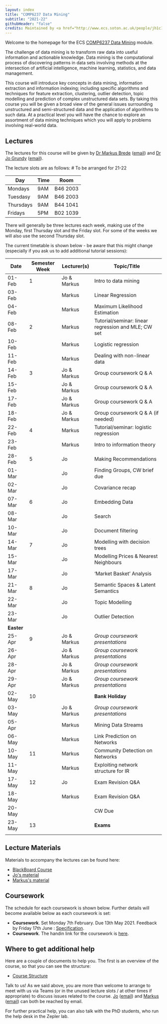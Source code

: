 ```yaml
---
layout: index
title: "COMP6237 Data Mining"
subtitle: "2021-22"
githubHeader: "false"
credits: Maintained by <a href="http://www.ecs.soton.ac.uk/people/jh1c18">Dr Jo Grundy</a>.
---
```


Welcome to the homepage for the ECS [COMP6237 Data Mining](https://secure.ecs.soton.ac.uk/module/COMP6237) module.

The challenge of data mining is to transform raw data into useful information and actionable knowledge. Data mining is the computational process of discovering patterns in data sets involving methods at the intersection of artificial intelligence, machine learning, statistics, and data management. 

This course will introduce key concepts in data mining, information extraction and information indexing; including specific algorithms and techniques for feature extraction, clustering, outlier detection, topic modelling and prediction of complex unstructured data sets. By taking this course you will be given a broad view of the general issues surrounding unstructured and semi-structured data and the application of algorithms to such data. At a practical level you will have the chance to explore an assortment of data mining techniques which you will apply to problems involving real-world data. 

## Lectures
The lectures for this course will be given by <a href="http://www.ecs.soton.ac.uk/people/mb8">Dr Markus Brede</a> ([email](mailto:mb8@ecs.soton.ac.uk)) and <a href="http://www.ecs.soton.ac.uk/people/jh1c18">Dr Jo Grundy</a> ([email](mailto:jo.grundy@soton.ac.uk)). 

The lecture slots are as follows: # To be arranged for 21-22

Day        | Time | Room   
-----------|------|-----------------------
Mondays    | 9AM	| B46 2003
Tuesdasy   | 9AM  | B46 2003
Thursdays	 | 9AM	| B44 1041
Fridays	   | 5PM	| B02 1039

There will generally be three lectures each week, making use of the Monday, first Thursday slot and the Friday slot. For some of the weeks we will also use the second Thursday slot. 

<!---When we are not using sessions for formal teaching, the rooms are available for you to use for the group project. At those times both Jo & Markus will endeavour to be in their respective offices should you wish to get assistance with any aspects of the course (it is advisable to email us before to give us a heads-up that you're coming though).--->

The current timetable is shown below - be aware that this might change (especially if you ask us to add additional tutorial sessions):

| Date       | Semester Week | Lecturer(s)     | Topic/Title                                           | 
|------------|---------------|-----------------|-------------------------------------------------------| 
| 01-Feb     | 1             | Jo & Markus     | Intro to data mining                                  | 
| 03-Feb     |               | Markus          | Linear Regression                                     |
| 04-Feb     |               | Markus          | Maximum Likelihood Estimation                         | 
| 08-Feb     | 2             | Markus          | Tutorial/seminar: linear regression and MLE; CW set   | 
| 10-Feb     |               | Markus          | Logistic regression                                   |
| 11-Feb     |               | Markus          | Dealing with non-linear data                          |
| 14-Feb     | 3             | Jo & Markus     | Group coursework Q & A                                |
| 15-Feb     |               | Jo & Markus     | Group coursework Q & A                                |
| 17-Feb     |               | Jo & Markus     | Group coursework Q & A                                | 
| 18-Feb     |               | Jo & Markus     | Group coursework Q & A (if needed)                    |
| 22-Feb     | 4             | Markus          | Tutorial/seminar: logistic regression                 |
| 23-Feb     |               | Markus          | Intro to information theory                           |
| 28-Feb     | 5             | Jo              | Making Recommendations                                |
| 01-Mar     |               | Jo              | Finding Groups, CW brief due                          |      
| 02-Mar     |               | Jo              | Covariance recap                                      | 
| 07-Mar     | 6             | Jo              | Embedding Data                                        |
| 08-Mar     |               | Jo              | Search                                                |
| 10-Mar     |               | Jo              | Document filtering                                    |
| 14-Mar     | 7             | Jo              | Modelling with decision trees                         |
| 15-Mar     |               | Jo              | Modelling Prices & Nearest Neighbours                 | 
| 17-Mar     |               | Jo              | ‘Market Basket’ Analysis                              |
| 21-Mar     | 8             | Jo              | Semantic Spaces & Latent Semantics                    | 
| 22-Mar     |               | Jo              | Topic Modelling                                       |
| 23-Mar     |               | Jo              | Outlier Detection                                     |
| **Easter** |               |                 |                                                       | 
| 25-Apr     | 9             | Jo & Markus     | _Group coursework presentations_                      | 
| 26-Apr     |               | Jo & Markus     | _Group coursework presentations_                      | 
| 28-Apr     |               | Jo & Markus     | _Group coursework presentations_                      |
| 29-Apr     |               | Jo & Markus     | _Group coursework presentations_                      | 
| 02-May     | 10            |                 | **Bank Holiday**                                      |
| 03-May     |               | Jo & Markus     | _Group coursework presentations_                      |
| 05-Apr     |               | Markus          | Mining Data Streams                                   |                
| 06-May     |               | Markus          | Link Prediction on Networks                           |
| 10-May     | 11            | Markus          | Community Detection on Networks                       | 
| 11-May     |               | Markus          | Exploiting network structure for IR                   |
| 17-May     | 12            | Jo              | Exam Revision Q&A                                     | 
| 18-May     |               | Markus          | Exam Revision Q&A                                     |
| 20-May     |               |                 | CW Due                                                | 
| 23-May     | 13            |                 | **Exams**                                             |
|            |               |                 |                                                       |

## Lecture Materials
Materials to accompany the lectures can be found here:
* [BlackBoard Course](https://blackboard.soton.ac.uk/)
* [Jo's material](jon.html)
* [Markus's material](http://users.ecs.soton.ac.uk/mb8/stats/datamining.html)

## Coursework
The schedule for each coursework is shown below. Further details will become available below as each coursework is set:

* **Coursework**. Set Monday 7th February. Due 13th May 2021. Feedback by Friday 17th June : [Specification](cw/coursework1.html).
* **Coursework**. The handin link for the coursework is [here](https://handin.ecs.soton.ac.uk/handin/2021/COMP6237/1/).
<!---* **Coursework 2**. Set Monday 16th February. Due Friday 1st May 16:00. Feedback by 12th June 16:00 : [Specification](cw/coursework2.html)--->

## Where to get additional help
Here are a couple of documents to help you. The first is an overview of the course, so that you can see the structure: 
* [Course Structure](./lectures/pdf/COMP6237KO.pdf)

Talk to us! As we said above, you are more than welcome to arrange to meet with us via Teams (or in the unused lecture slots / at other times if appropriate) to discuss issues related to the course. <a href="http://www.ecs.soton.ac.uk/people/jh1c18">Jo</a> ([email](mailto:jo.grundy@soton.ac.uk)) and <a href="http://www.ecs.soton.ac.uk/people/mb8">Markus</a> ([email](mailto:mb8@ecs.soton.ac.uk)) can both be reached by email.
<!---or by coming to find us in our offices (32/4053 for Jo & 32/4033 for Markus). --->

For further practical help, you can also talk with the PhD students, who run the help desk in the Zepler lab.

